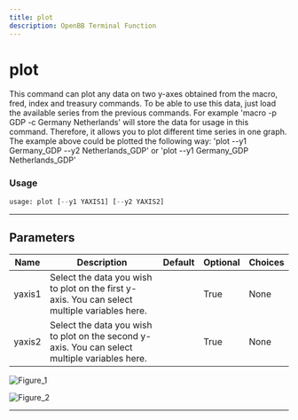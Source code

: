 ```yaml
---
title: plot
description: OpenBB Terminal Function
---
```


# plot

This command can plot any data on two y-axes obtained from the macro, fred, index and treasury commands. To be able to use this data, just load the available series from the previous commands. For example 'macro -p GDP -c Germany Netherlands' will store the data for usage in this command. Therefore, it allows you to plot different time series in one graph. The example above could be plotted the following way: 'plot --y1 Germany_GDP --y2 Netherlands_GDP' or 'plot --y1 Germany_GDP Netherlands_GDP'

### Usage

```python
usage: plot [--y1 YAXIS1] [--y2 YAXIS2]
```

---

## Parameters

| Name | Description | Default | Optional | Choices |
| ---- | ----------- | ------- | -------- | ------- |
| yaxis1 | Select the data you wish to plot on the first y-axis. You can select multiple variables here. |  | True | None |
| yaxis2 | Select the data you wish to plot on the second y-axis. You can select multiple variables here. |  | True | None |
![Figure_1](https://user-images.githubusercontent.com/46355364/158633367-783d54eb-79ab-443f-af99-8a9ecadf5949.png)

![Figure_2](https://user-images.githubusercontent.com/46355364/158633394-d948d909-d39b-4b05-9c5b-2e30b202cc32.png)

---

